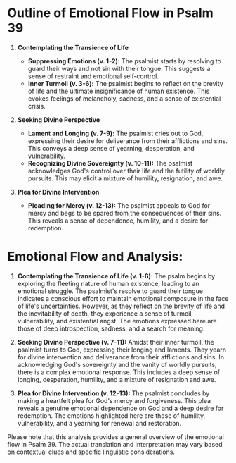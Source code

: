 # Outline of Emotional Flow in Psalm 39

1. **Contemplating the Transience of Life**
   - **Suppressing Emotions (v. 1-2):** The psalmist starts by resolving to guard their ways and not sin with their tongue. This suggests a sense of restraint and emotional self-control.
   - **Inner Turmoil (v. 3-6):** The psalmist begins to reflect on the brevity of life and the ultimate insignificance of human existence. This evokes feelings of melancholy, sadness, and a sense of existential crisis.

2. **Seeking Divine Perspective**
   - **Lament and Longing (v. 7-9):** The psalmist cries out to God, expressing their desire for deliverance from their afflictions and sins. This conveys a deep sense of yearning, desperation, and vulnerability.
   - **Recognizing Divine Sovereignty (v. 10-11):** The psalmist acknowledges God's control over their life and the futility of worldly pursuits. This may elicit a mixture of humility, resignation, and awe.

3. **Plea for Divine Intervention**
   - **Pleading for Mercy (v. 12-13):** The psalmist appeals to God for mercy and begs to be spared from the consequences of their sins. This reveals a sense of dependence, humility, and a desire for redemption.

# Emotional Flow and Analysis:

1. **Contemplating the Transience of Life (v. 1-6):** The psalm begins by exploring the fleeting nature of human existence, leading to an emotional struggle. The psalmist's resolve to guard their tongue indicates a conscious effort to maintain emotional composure in the face of life's uncertainties. However, as they reflect on the brevity of life and the inevitability of death, they experience a sense of turmoil, vulnerability, and existential angst. The emotions expressed here are those of deep introspection, sadness, and a search for meaning.

2. **Seeking Divine Perspective (v. 7-11):** Amidst their inner turmoil, the psalmist turns to God, expressing their longing and laments. They yearn for divine intervention and deliverance from their afflictions and sins. In acknowledging God's sovereignty and the vanity of worldly pursuits, there is a complex emotional response. This includes a deep sense of longing, desperation, humility, and a mixture of resignation and awe.

3. **Plea for Divine Intervention (v. 12-13):** The psalmist concludes by making a heartfelt plea for God's mercy and forgiveness. This plea reveals a genuine emotional dependence on God and a deep desire for redemption. The emotions highlighted here are those of humility, vulnerability, and a yearning for renewal and restoration.

Please note that this analysis provides a general overview of the emotional flow in Psalm 39. The actual translation and interpretation may vary based on contextual clues and specific linguistic considerations.